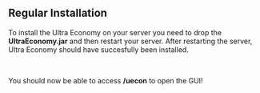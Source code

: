 ## Regular Installation

To install the Ultra Economy on your server you need to drop the **UltraEconomy.jar** and then restart your server.
After restarting the server, Ultra Economy should have succesfully been installed.

<br />

You should now be able to access **/uecon** to open the GUI!
